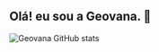 ## Olá! eu sou a Geovana. 👋

![Geovana GitHub stats](https://github-readme-stats.vercel.app/api?username=Geovanarlx_icons=true&theme=onedark)
